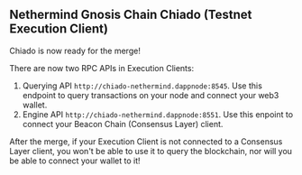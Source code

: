 ## Nethermind Gnosis Chain Chiado (Testnet Execution Client)

Chiado is now ready for the merge!

There are now two RPC APIs in Execution Clients:

1. Querying API `http://chiado-nethermind.dappnode:8545`. Use this endpoint to query transactions on your node and connect your web3 wallet.
2. Engine API `http://chiado-nethermind.dappnode:8551`. Use this enpoint to connect your Beacon Chain (Consensus Layer) client.

After the merge, if your Execution Client is not connected to a Consensus Layer client, you won't be able to use it to query the blockchain, nor will you be able to connect your wallet to it!
